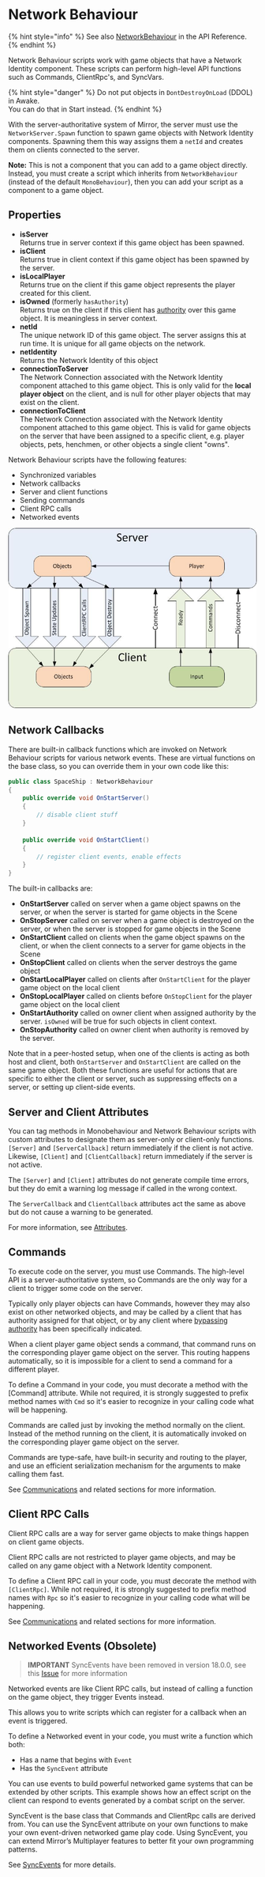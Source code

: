 # Network Behaviour

{% hint style="info" %}
See also [NetworkBehaviour](https://storage.googleapis.com/mirror-api-docs/html/db/d21/class\_mirror\_1\_1\_network\_behaviour.html) in the API Reference.
{% endhint %}

Network Behaviour scripts work with game objects that have a Network Identity component. These scripts can perform high-level API functions such as Commands, ClientRpc's, and SyncVars.

{% hint style="danger" %}
Do not put objects in `DontDestroyOnLoad` (DDOL) in Awake.\
You can do that in Start instead.
{% endhint %}

With the server-authoritative system of Mirror, the server must use the `NetworkServer.Spawn` function to spawn game objects with Network Identity components. Spawning them this way assigns them a `netId` and creates them on clients connected to the server.

**Note:** This is not a component that you can add to a game object directly. Instead, you must create a script which inherits from `NetworkBehaviour` (instead of the default `MonoBehaviour`), then you can add your script as a component to a game object.

## Properties <a href="#properties" id="properties"></a>

* **isServer**\
  Returns true in server context if this game object has been spawned.
* **isClient**\
  Returns true in client context if this game object has been spawned by the server.
* **isLocalPlayer**\
  Returns true on the client if this game object represents the player created for this client.
* **isOwned** (formerly `hasAuthority`)\
  Returns true on the client if this client has [authority](../guides/authority.md) over this game object. It is meaningless in server context.
* **netId**\
  The unique network ID of this game object. The server assigns this at run time. It is unique for all game objects on the network.
* **netIdentity**\
  Returns the Network Identity of this object
* **connectionToServer**\
  The Network Connection associated with the Network Identity component attached to this game object. This is only valid for the **local player object** on the client, and is null for other player objects that may exist on the client.
* **connectionToClient**\
  The Network Connection associated with the Network Identity component attached to this game object. This is valid for game objects on the server that have been assigned to a specific client, e.g. player objects, pets, henchmen, or other objects a single client "owns".

Network Behaviour scripts have the following features:

* Synchronized variables
* Network callbacks
* Server and client functions
* Sending commands
* Client RPC calls
* Networked events

![](<../../.gitbook/assets/image (6) (1).png>)

## Network Callbacks <a href="#network-callbacks" id="network-callbacks"></a>

There are built-in callback functions which are invoked on Network Behaviour scripts for various network events. These are virtual functions on the base class, so you can override them in your own code like this:

```csharp
public class SpaceShip : NetworkBehaviour
{
    public override void OnStartServer()
    {
        // disable client stuff
    }

    public override void OnStartClient()
    {
        // register client events, enable effects
    }
}
```

The built-in callbacks are:

* **OnStartServer** called on server when a game object spawns on the server, or when the server is started for game objects in the Scene
* **OnStopServer** called on server when a game object is destroyed on the server, or when the server is stopped for game objects in the Scene
* **OnStartClient** called on clients when the game object spawns on the client, or when the client connects to a server for game objects in the Scene
* **OnStopClient** called on clients when the server destroys the game object
* **OnStartLocalPlayer** called on clients after `OnStartClient` for the player game object on the local client
* **OnStopLocalPlayer** called on clients before `OnStopClient` for the player game object on the local client
* **OnStartAuthority** called on owner client when assigned authority by the server. `isOwned` will be true for such objects in client context.
* **OnStopAuthority** called on owner client when authority is removed by the server.

Note that in a peer-hosted setup, when one of the clients is acting as both host and client, both `OnStartServer` and `OnStartClient` are called on the same game object. Both these functions are useful for actions that are specific to either the client or server, such as suppressing effects on a server, or setting up client-side events.

## Server and Client Attributes <a href="#server-and-client-functions" id="server-and-client-functions"></a>

You can tag methods in Monobehaviour and Network Behaviour scripts with custom attributes to designate them as server-only or client-only functions. `[Server]` and `[ServerCallback]` return immediately if the client is not active. Likewise, `[Client]` and `[ClientCallback]` return immediately if the server is not active.

The `[Server]` and `[Client]` attributes do not generate compile time errors, but they do emit a warning log message if called in the wrong context.

The `ServerCallback` and `ClientCallback` attributes act the same as above but do not cause a warning to be generated.

For more information, see [Attributes](../guides/attributes.md).

## Commands <a href="#commands" id="commands"></a>

To execute code on the server, you must use Commands. The high-level API is a server-authoritative system, so Commands are the only way for a client to trigger some code on the server.

Typically only player objects can have Commands, however they may also exist on other networked objects, and may be called by a client that has authority assigned for that object, or by any client where [bypassing authority](../guides/communications/remote-actions.md) has been specifically indicated.

When a client player game object sends a command, that command runs on the corresponding player game object on the server. This routing happens automatically, so it is impossible for a client to send a command for a different player.

To define a Command in your code, you must decorate a method with the \[Command] attribute. While not required, it is strongly suggested to prefix method names with `Cmd` so it's easier to recognize in your calling code what will be happening.

Commands are called just by invoking the method normally on the client. Instead of the method running on the client, it is automatically invoked on the corresponding player game object on the server.

Commands are type-safe, have built-in security and routing to the player, and use an efficient serialization mechanism for the arguments to make calling them fast.

See [Communications](../guides/communications/) and related sections for more information.

## Client RPC Calls <a href="#client-rpc-calls" id="client-rpc-calls"></a>

Client RPC calls are a way for server game objects to make things happen on client game objects.

Client RPC calls are not restricted to player game objects, and may be called on any game object with a Network Identity component.

To define a Client RPC call in your code, you must decorate the method with `[ClientRpc]`. While not required, it is strongly suggested to prefix method names with `Rpc` so it's easier to recognize in your calling code what will be happening.

See [Communications](../guides/communications/) and related sections for more information.

## Networked Events (Obsolete) <a href="#networked-events-obsolete" id="networked-events-obsolete"></a>

> **IMPORTANT** SyncEvents have been removed in version 18.0.0, see this [Issue](https://github.com/vis2k/Mirror/pull/2178) for more information

Networked events are like Client RPC calls, but instead of calling a function on the game object, they trigger Events instead.

This allows you to write scripts which can register for a callback when an event is triggered.

To define a Networked event in your code, you must write a function which both:

* Has a name that begins with `Event`
* Has the `SyncEvent` attribute

You can use events to build powerful networked game systems that can be extended by other scripts. This example shows how an effect script on the client can respond to events generated by a combat script on the server.

SyncEvent is the base class that Commands and ClientRpc calls are derived from. You can use the SyncEvent attribute on your own functions to make your own event-driven networked game play code. Using SyncEvent, you can extend Mirror’s Multiplayer features to better fit your own programming patterns.

See [SyncEvents](../guides/synchronization/syncevent.md) for more details.
